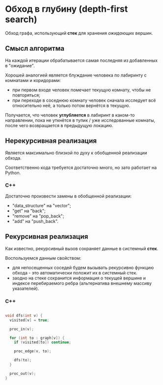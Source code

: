 # Обход в глубину (depth-first search)

Обход графа, использующий **стек** для хранения _ожидающих_ вершин.

## Смысл алгоритма

На каждой итерации обрабатывается самая последняя из добавленных в "ожидание".

Хорошей аналогией является блуждание человека по лабиринту с комнатами и коридорами:

- при первом входе человек помечает текущую комнату, чтобы не повторяться;
- при переходе в соседнюю комнату человек сначала исследует всё относительно неё, а только потом вернётся в текущую.

Получается, что человек **углубляется** в лабиринт в каком-то направлении, пока не уткнётся в тупик / уже исследованные комнаты, после чего возвращается в предыдущую локацию.

## Нерекурсивная реализация

Является максимально близкой по духу к обобщенной реализации обхода.

Соответственно кода требуется достаточно много, но зато работает на Python.

### C++

Достаточно произвести замены в обобщенной реализации:

- "data_structure" на "vector";
- "get" на "back";
- "remove" на "pop_back";
- "add" на "push_back".

## Рекурсивная реализация

Как известно, рекурсивный вызов сохраняет данные в системный **стек**.

Воспользуемся данным свойством:

- для непосещенных соседей будем вызывать рекурсивно функцию обхода - это автоматически положит их в системный стек.
- заодно на стеке сохранится информация о текущей вершине и индексе перебираемого ребра (альтернатива внешнему массиву указателей).

### С++

```cpp

void dfs(int v) {
  visited[v] = true;

  proc_in(v);

  for (int to : graph[v]) {
    if (visited[to]) continue;

    proc_edge(v, to);

    dfs(to);
  }

  proc_out(v);
}

```
